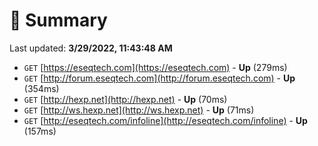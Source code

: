 # 📖 Summary
Last updated: **3/29/2022, 11:43:48 AM**

- `GET` [https://eseqtech.com](https://eseqtech.com) - **Up** (279ms)
- `GET` [http://forum.eseqtech.com](http://forum.eseqtech.com) - **Up** (354ms)
- `GET` [http://hexp.net](http://hexp.net) - **Up** (70ms)
- `GET` [http://ws.hexp.net](http://ws.hexp.net) - **Up** (71ms)
- `GET` [http://eseqtech.com/infoline](http://eseqtech.com/infoline) - **Up** (157ms)
